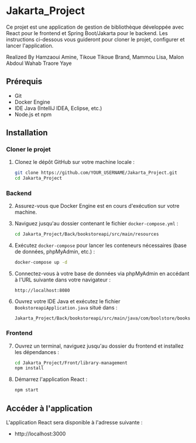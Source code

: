 # Jakarta_Project 

Ce projet est une application de gestion de bibliothèque développée avec React pour le frontend et Spring Boot/Jakarta pour le backend. Les instructions ci-dessous vous guideront pour cloner le projet, configurer et lancer l'application.

Realized By Hamzaoui Amine, Tikoue Tikoue Brand, Mammou Lisa, Malon Abdoul Wahab Traore Yaye

## Prérequis

- Git
- Docker Engine
- IDE Java (IntelliJ IDEA, Eclipse, etc.)
- Node.js et npm

## Installation

### Cloner le projet

1. Clonez le dépôt GitHub sur votre machine locale :

    ```bash
    git clone https://github.com/YOUR_USERNAME/Jakarta_Project.git
    cd Jakarta_Project
    ```

### Backend

2. Assurez-vous que Docker Engine est en cours d'exécution sur votre machine.

3. Naviguez jusqu'au dossier contenant le fichier `docker-compose.yml` :

    ```bash
    cd Jakarta_Project/Back/bookstoreapi/src/main/resources
    ```

4. Exécutez `docker-compose` pour lancer les conteneurs nécessaires (base de données, phpMyAdmin, etc.) :

    ```bash
    docker-compose up -d
    ```

5. Connectez-vous à votre base de données via phpMyAdmin en accédant à l'URL suivante dans votre navigateur :

    ```
    http://localhost:8080
    ```

6. Ouvrez votre IDE Java et exécutez le fichier `BookstoreapiApplication.java` situé dans :

    ```
    Jakarta_Project/Back/bookstoreapi/src/main/java/com/boolstore/bookstoreapi/BookstoreapiApplication.java
    ```

### Frontend

7. Ouvrez un terminal, naviguez jusqu'au dossier du frontend et installez les dépendances :

    ```bash
    cd Jakarta_Project/Front/library-management
    npm install
    ```

8. Démarrez l'application React :

    ```bash
    npm start
    ```

## Accéder à l'application

L'application React sera disponible à l'adresse suivante :

- http://localhost:3000

